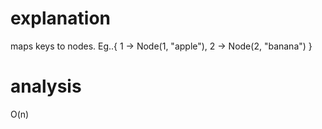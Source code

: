 # explanation

maps keys to nodes. Eg..{ 1 -> Node(1, "apple"), 2 -> Node(2, "banana") }

# analysis

O(n)

